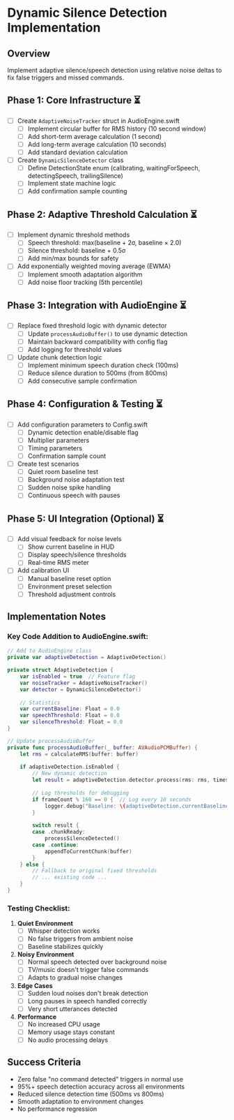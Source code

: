 # Dynamic Silence Detection Implementation

## Overview
Implement adaptive silence/speech detection using relative noise deltas to fix false triggers and missed commands.

## Phase 1: Core Infrastructure ⏳

- [ ] Create `AdaptiveNoiseTracker` struct in AudioEngine.swift
  - [ ] Implement circular buffer for RMS history (10 second window)
  - [ ] Add short-term average calculation (1 second)
  - [ ] Add long-term average calculation (10 seconds)
  - [ ] Add standard deviation calculation

- [ ] Create `DynamicSilenceDetector` class
  - [ ] Define DetectionState enum (calibrating, waitingForSpeech, detectingSpeech, trailingSilence)
  - [ ] Implement state machine logic
  - [ ] Add confirmation sample counting

## Phase 2: Adaptive Threshold Calculation ⏳

- [ ] Implement dynamic threshold methods
  - [ ] Speech threshold: max(baseline + 2σ, baseline × 2.0)
  - [ ] Silence threshold: baseline + 0.5σ
  - [ ] Add min/max bounds for safety

- [ ] Add exponentially weighted moving average (EWMA)
  - [ ] Implement smooth adaptation algorithm
  - [ ] Add noise floor tracking (5th percentile)

## Phase 3: Integration with AudioEngine ⏳

- [ ] Replace fixed threshold logic with dynamic detector
  - [ ] Update `processAudioBuffer()` to use dynamic detection
  - [ ] Maintain backward compatibility with config flag
  - [ ] Add logging for threshold values

- [ ] Update chunk detection logic
  - [ ] Implement minimum speech duration check (100ms)
  - [ ] Reduce silence duration to 500ms (from 800ms)
  - [ ] Add consecutive sample confirmation

## Phase 4: Configuration & Testing ⏳

- [ ] Add configuration parameters to Config.swift
  - [ ] Dynamic detection enable/disable flag
  - [ ] Multiplier parameters
  - [ ] Timing parameters
  - [ ] Confirmation sample count

- [ ] Create test scenarios
  - [ ] Quiet room baseline test
  - [ ] Background noise adaptation test
  - [ ] Sudden noise spike handling
  - [ ] Continuous speech with pauses

## Phase 5: UI Integration (Optional) ⏳

- [ ] Add visual feedback for noise levels
  - [ ] Show current baseline in HUD
  - [ ] Display speech/silence thresholds
  - [ ] Real-time RMS meter

- [ ] Add calibration UI
  - [ ] Manual baseline reset option
  - [ ] Environment preset selection
  - [ ] Threshold adjustment controls

## Implementation Notes

### Key Code Addition to AudioEngine.swift:

```swift
// Add to AudioEngine class
private var adaptiveDetection = AdaptiveDetection()

private struct AdaptiveDetection {
    var isEnabled = true  // Feature flag
    var noiseTracker = AdaptiveNoiseTracker()
    var detector = DynamicSilenceDetector()
    
    // Statistics
    var currentBaseline: Float = 0.0
    var speechThreshold: Float = 0.0
    var silenceThreshold: Float = 0.0
}

// Update processAudioBuffer
private func processAudioBuffer(_ buffer: AVAudioPCMBuffer) {
    let rms = calculateRMS(buffer: buffer)
    
    if adaptiveDetection.isEnabled {
        // New dynamic detection
        let result = adaptiveDetection.detector.process(rms: rms, timestamp: Date())
        
        // Log thresholds for debugging
        if frameCount % 160 == 0 {  // Log every 10 seconds
            logger.debug("Baseline: \(adaptiveDetection.currentBaseline), Speech: \(adaptiveDetection.speechThreshold)")
        }
        
        switch result {
        case .chunkReady:
            processSilenceDetected()
        case .continue:
            appendToCurrentChunk(buffer)
        }
    } else {
        // Fallback to original fixed thresholds
        // ... existing code ...
    }
}
```

### Testing Checklist:

1. **Quiet Environment**
   - [ ] Whisper detection works
   - [ ] No false triggers from ambient noise
   - [ ] Baseline stabilizes quickly

2. **Noisy Environment**
   - [ ] Normal speech detected over background noise
   - [ ] TV/music doesn't trigger false commands
   - [ ] Adapts to gradual noise changes

3. **Edge Cases**
   - [ ] Sudden loud noises don't break detection
   - [ ] Long pauses in speech handled correctly
   - [ ] Very short utterances detected

4. **Performance**
   - [ ] No increased CPU usage
   - [ ] Memory usage stays constant
   - [ ] No audio processing delays

## Success Criteria

- Zero false "no command detected" triggers in normal use
- 95%+ speech detection accuracy across all environments  
- Reduced silence detection time (500ms vs 800ms)
- Smooth adaptation to environment changes
- No performance regression